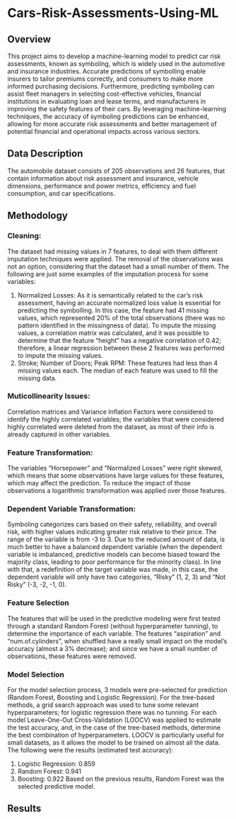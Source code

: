 # Cars-Risk-Assessments-Using-ML

## Overview
This project aims to develop a machine-learning model to predict car risk assessments, known as symboling, which is widely used in the automotive and insurance industries. Accurate predictions of symbolling enable insurers to tailor premiums correctly, and consumers to make more informed purchasing decisions. Furthermore, predicting symboling can assist fleet managers in selecting cost-effective vehicles, financial institutions in evaluating loan and lease terms, and manufacturers in improving the safety features of their cars. By leveraging machine-learning techniques, the accuracy of symboling predictions can be enhanced, allowing for more accurate risk assessments and better management of potential financial and operational impacts across various sectors. 

## Data Description
The automobile dataset consists of 205 observations and 26 features, that contain information about risk assessment and insurance, vehicle dimensions, performance and power metrics, efficiency and fuel consumption, and car specifications.

## Methodology
### Cleaning:
The dataset had missing values in 7 features, to deal with them different imputation techniques were applied. The removal of the observations was not an option, considering that the dataset had a small number of them. The following are just some examples of the imputation process for some variables:
  1. Normalized Losses: As it is semantically related to the car’s risk assessment, having an accurate normalized loss value is essential for predicting the symbolling. In this case, the feature had 41 missing values, which represented 20% of the total observations (there was no pattern identified in the missingness of data). To impute the missing values, a correlation matrix was calculated, and it was possible to determine that the feature “height” has a negative correlation of 0.42; therefore, a linear regression between these 2 features was performed to impute the missing values.
  2. Stroke; Number of Doors; Peak RPM: These features had less than 4 missing values each. The median of each feature was used to fill the missing data.
### Muticollinearity Issues: 
Correlation matrices and Variance Inflation Factors were considered to identify the highly correlated variables; the variables that were considered highly correlated were deleted from the dataset, as most of their info is already captured in other variables.
### Feature Transformation:
The variables “Horsepower” and “Normalized Losses” were right skewed, which means that some observations have large values for these features, which may affect the prediction. To reduce the impact of those observations a logarithmic transformation was applied over those features.
### Dependent Variable Transformation:
Symboling categorizes cars based on their safety, reliability, and overall risk, with higher values indicating greater risk relative to their price. The range of the variable is from -3 to 3. Due to the reduced amount of data, is much better to have a balanced dependent variable (when the dependent variable is imbalanced, predictive models can become biased toward the majority class, leading to poor performance for the minority class). In line with that, a redefinition of the target variable was made, in this case, the dependent variable will only have two categories, “Risky” (1, 2, 3) and “Not Risky” (-3, -2, -1, 0).
### Feature Selection
The features that will be used in the predictive modeling were first tested through a standard Random Forest (without hyperparameter tunning), to determine the importance of each variable. The features “aspiration” and “num.of.cylinders”, when shuffled have a really small impact on the model’s accuracy (almost a 3% decrease); and since we have a small number of observations, these features were removed.
### Model Selection
For the model selection process, 3 models were pre-selected for prediction (Random Forest, Boosting and Logistic Regression). For the tree-based methods, a grid search approach was used to tune some relevant hyperparameters; for logistic regression there was no tunning. For each model Leave-One-Out Cross-Validation (LOOCV) was applied to estimate the test accuracy, and, in the case of the tree-based methods, determine the best combination of hyperparameters. LOOCV is particularly useful for small datasets, as it allows the model to be trained on almost all the data. The following were the results (estimated test accuracy):
1. Logistic Regression: 0.859
2. Random Forest: 0.941
3. Boosting: 0.922
Based on the previous results, Random Forest was the selected predictive model.
## Results

